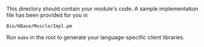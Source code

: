 This directory should contain your module's code.
A sample implementation file has been provided for you in

```Bio/KBase/Muscle/Impl.pm```

Run `make` in the root to generate your language-specific client libraries.
